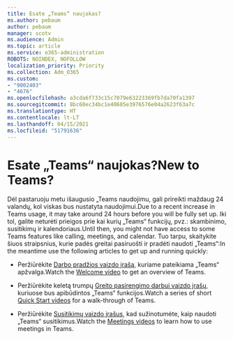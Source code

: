```yaml
---
title: Esate „Teams“ naujokas?
ms.author: pebaum
author: pebaum
manager: scotv
ms.audience: Admin
ms.topic: article
ms.service: o365-administration
ROBOTS: NOINDEX, NOFOLLOW
localization_priority: Priority
ms.collection: Adm_O365
ms.custom:
- "9002403"
- "4676"
ms.openlocfilehash: a3cda6f733c15c7079e63223369fb7da70fa1397
ms.sourcegitcommit: 8bc60ec34bc1e40685e3976576e04a2623f63a7c
ms.translationtype: HT
ms.contentlocale: lt-LT
ms.lasthandoff: 04/15/2021
ms.locfileid: "51791636"
---
```

# <a name="new-to-teams"></a><span data-ttu-id="4fdcc-102">Esate „Teams“ naujokas?</span><span class="sxs-lookup"><span data-stu-id="4fdcc-102">New to Teams?</span></span>

<span data-ttu-id="4fdcc-103">Dėl pastaruoju metu išaugusio „Teams naudojimu, gali prireikti maždaug 24 valandų, kol viskas bus nustatyta naudojimui.</span><span class="sxs-lookup"><span data-stu-id="4fdcc-103">Due to a recent increase in Teams usage, it may take around 24 hours before you will be fully set up.</span></span> <span data-ttu-id="4fdcc-104">Iki tol, galite neturėti prieigos prie kai kurių „Teams“ funkcijų, pvz.: skambinimo, susitikimų ir kalendoriaus.</span><span class="sxs-lookup"><span data-stu-id="4fdcc-104">Until then, you might not have access to some Teams features like calling, meetings, and calendar.</span></span> <span data-ttu-id="4fdcc-105">Tuo tarpu, skaitykite šiuos straipsnius, kurie padės greitai pasiruošti ir pradėti naudoti „Teams“:</span><span class="sxs-lookup"><span data-stu-id="4fdcc-105">In the meantime use the following articles to get up and running quickly:</span></span> 

- <span data-ttu-id="4fdcc-106">Peržiūrėkite [Darbo pradžios vaizdo įrašą](https://support.office.com/article/welcome-to-microsoft-teams-b98d533f-118e-4bae-bf44-3df2470c2b12), kuriame pateikiama „Teams“ apžvalga.</span><span class="sxs-lookup"><span data-stu-id="4fdcc-106">Watch the [Welcome video](https://support.office.com/article/welcome-to-microsoft-teams-b98d533f-118e-4bae-bf44-3df2470c2b12) to get an overview of Teams.</span></span>

- <span data-ttu-id="4fdcc-107">Peržiūrėkite keletą trumpų [Greito pasirengimo darbui vaizdo įrašų](https://support.office.com/article/video-what-is-microsoft-teams-422bf3aa-9ae8-46f1-83a2-e65720e1a34d), kuriuose bus apibūdintos „Teams“ funkcijos.</span><span class="sxs-lookup"><span data-stu-id="4fdcc-107">Watch a series of short [Quick Start videos](https://support.office.com/article/video-what-is-microsoft-teams-422bf3aa-9ae8-46f1-83a2-e65720e1a34d) for a walk-through of Teams.</span></span>

- <span data-ttu-id="4fdcc-108">Peržiūrėkite [Susitikimų vaizdo įrašus](https://support.office.com/article/join-a-teams-meeting-078e9868-f1aa-4414-8bb9-ee88e9236ee4), kad sužinotumėte, kaip naudoti „Teams“ susitikimus.</span><span class="sxs-lookup"><span data-stu-id="4fdcc-108">Watch the [Meetings videos](https://support.office.com/article/join-a-teams-meeting-078e9868-f1aa-4414-8bb9-ee88e9236ee4) to learn how to use meetings in Teams.</span></span>
